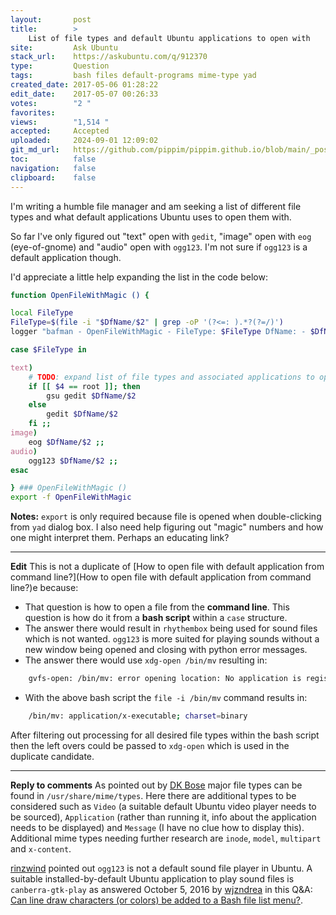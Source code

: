 ```yaml
---
layout:       post
title:        >
    List of file types and default Ubuntu applications to open with
site:         Ask Ubuntu
stack_url:    https://askubuntu.com/q/912370
type:         Question
tags:         bash files default-programs mime-type yad
created_date: 2017-05-06 01:28:22
edit_date:    2017-05-07 00:26:33
votes:        "2 "
favorites:    
views:        "1,514 "
accepted:     Accepted
uploaded:     2024-09-01 12:09:02
git_md_url:   https://github.com/pippim/pippim.github.io/blob/main/_posts/2017/2017-05-06-List-of-file-types-and-default-Ubuntu-applications-to-open-with.md
toc:          false
navigation:   false
clipboard:    false
---
```


I'm writing a humble file manager and am seeking a list of different file types and what default applications Ubuntu uses to open them with.

So far I've only figured out "text" open with `gedit`, "image" open with `eog` (eye-of-gnome) and "audio" open with `ogg123`. I'm not sure if `ogg123` is a default application though.

I'd appreciate a little help expanding the list in the code below:



``` bash
function OpenFileWithMagic () {

local FileType
FileType=$(file -i "$DfName/$2" | grep -oP '(?<=: ).*?(?=/)')
logger "bafman - OpenFileWithMagic - FileType: $FileType DfName: - $DfName parm 1: $1 2: $2 3: $3 4: $4"

case $FileType in

text)
    # TODO: expand list of file types and associated applications to open them with
    if [[ $4 == root ]]; then
        gsu gedit $DfName/$2
    else
        gedit $DfName/$2
    fi ;;
image)
    eog $DfName/$2 ;;
audio)
    ogg123 $DfName/$2 ;;
esac

} ### OpenFileWithMagic ()
export -f OpenFileWithMagic
```

**Notes:** `export` is only required because file is opened when double-clicking from `yad` dialog box. I also need help figuring out "magic" numbers and how one might interpret them. Perhaps an educating link?


----------


**Edit** This is not a duplicate of [How to open file with default application from command line?](How to open file with default application from command line?)e because:

 - That question is how to open a file from the **command line**. This question is how do it from a **bash script** within a `case` structure.
 - The answer there would result in `rhythembox` being used for sound files which is not wanted. `ogg123` is more suited for playing sounds without a new window being opened and closing with python error messages.
 - The answer there would use `xdg-open /bin/mv` resulting in:

``` bash
    gvfs-open: /bin/mv: error opening location: No application is registered as handling this file
```
 - With the above bash script the `file -i /bin/mv` command results in:

``` bash
    /bin/mv: application/x-executable; charset=binary
```


After filtering out processing for all desired file types within the bash script then the left overs could be passed to `xdg-open` which is used in the duplicate candidate.


----------

**Reply to comments** As pointed out by [DK Bose][1] major file types can be found in `/usr/share/mime/types`. Here there are additional types to be considered such as `Video` (a suitable default Ubuntu video player needs to be sourced), `Application` (rather than running it, info about the application needs to be displayed) and `Message` (I have no clue how to display this). Additional mime types needing further research are `inode`, `model`, `multipart` and `x-content`. 

[rinzwind][2] pointed out `ogg123` is not a default sound file player in Ubuntu. A suitable installed-by-default  Ubuntu application to play sound files is `canberra-gtk-play` as answered October 5, 2016 by [wjzndrea][3] in this Q&A: [Can line draw characters (or colors) be added to a Bash file list menu?][4].


  [1]: https://askubuntu.com/users/248158/dk-bose
  [2]: https://askubuntu.com/users/15811/rinzwind
  [3]: https://askubuntu.com/users/301745/wjandrea
  [4]: https://askubuntu.com/questions/832766/can-line-draw-characters-or-colors-be-added-to-a-bash-file-list-menu
